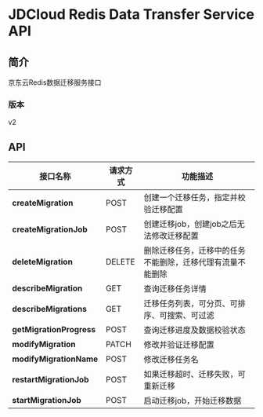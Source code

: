 # JDCloud Redis Data Transfer Service API


## 简介
京东云Redis数据迁移服务接口


### 版本
v2


## API
|接口名称|请求方式|功能描述|
|---|---|---|
|**createMigration**|POST|创建一个迁移任务，指定并校验迁移配置|
|**createMigrationJob**|POST|创建迁移job，创建job之后无法修改迁移配置|
|**deleteMigration**|DELETE|删除迁移任务，迁移中的任务不能删除，迁移代理有流量不能删除|
|**describeMigration**|GET|查询迁移任务详情|
|**describeMigrations**|GET|迁移任务列表，可分页、可排序、可搜索、可过滤|
|**getMigrationProgress**|POST|查询迁移进度及数据校验状态|
|**modifyMigration**|PATCH|修改并验证迁移配置|
|**modifyMigrationName**|POST|修改迁移任务名|
|**restartMigrationJob**|POST|如果迁移超时、迁移失败，可重新迁移|
|**startMigrationJob**|POST|启动迁移job，开始迁移数据|
